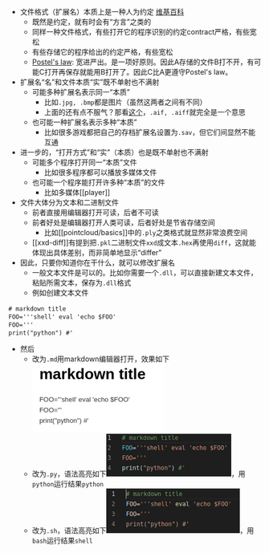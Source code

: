 - 文件格式（扩展名）本质上是一种人为约定
[维基百科](https://zh.wikipedia.org/wiki/%E6%96%87%E4%BB%B6%E6%89%A9%E5%B1%95%E5%90%8D)
  - 既然是约定，就有时会有“方言”之类的
  - 同样一种文件格式，有些打开它的程序识别的约定contract严格，有些宽松
  - 有些存储它的程序给出的约定严格，有些宽松
  - [Postel's law](https://en.wikipedia.org/wiki/Robustness_principle): 宽进严出。是一项好原则。因此A存储的文件B打不开，有可能C打开再保存就能用B打开了。因此C比A更遵守Postel's law。
- 扩展名“名”和文件本质“实”既不单射也不满射
  - 可能多种扩展名表示同一“本质”
    - 比如`.jpg, .bmp`都是图片（虽然这两者之间有不同）
    - 上面的还有点不服气？那看[这个](https://gearspace.com/board/music-for-picture/1185537-aiff-vs-aif.html)，`.aif, .aiff`就完全是一个意思
  - 也可能一种扩展名表示多种“本质”
    - 比如很多游戏都把自己的存档扩展名设置为`.sav`，但它们间显然不能互通
- 进一步的，“打开方式”和“实”（本质）也是既不单射也不满射
  - 可能多个程序打开同一“本质”文件
    - 比如很多程序都可以播放多媒体文件
  - 也可能一个程序能打开许多种“本质”的文件
    - 比如多媒体[[player]]
- 文件大体分为文本和二进制文件
  - 前者直接用编辑器打开可读，后者不可读
  - 前者好处是编辑器打开人类可读，后者好处是节省存储空间
    - 比如[[pointcloud/basics]]中的`.ply`之类格式就显然非常浪费空间
  - [[xxd-diff]]有提到把`.pkl`二进制文件`xxd`成文本`.hex`再使用`diff`，这就能体现出具体差别，而非简单地显示“differ”
- 因此，只要你知道你在干什么，就可以修改扩展名
  - 一般文本文件是可以的。比如你需要一个`.dll`，可以直接新建文本文件，粘贴所需文本，保存为`.dll`格式
  - 例如创建文本文件
```text
# markdown title
FOO='''shell' eval 'echo $FOO'
FOO='''
print("python") #'
```
- 然后
  - 改为`.md`用markdown编辑器打开，效果如下![](file-format-example/markdown.png)
  - 改为`.py`，语法高亮如下![](file-format-example/python.png)，用`python`运行结果`python`
  - 改为`.sh`，语法高亮如下![](file-format-example/shell.png)，用`bash`运行结果`shell`